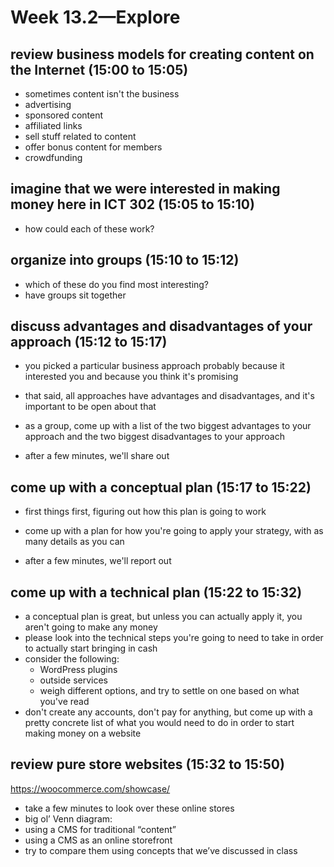 # Week 13.2—Explore

## review business models for creating content on the Internet (15:00 to 15:05)

- sometimes content isn't the business
- advertising
- sponsored content
- affiliated links
- sell stuff related to content
- offer bonus content for members
- crowdfunding

## imagine that we were interested in making money here in ICT 302 (15:05 to 15:10)

- how could each of these work?

## organize into groups (15:10 to 15:12)

- which of these do you find most interesting?
- have groups sit together

## discuss advantages and disadvantages of your approach (15:12 to 15:17)

- you picked a particular business approach probably because it interested you and because you think it's promising
- that said, all approaches have advantages and disadvantages, and it's important to be open about that
- as a group, come up with a list of the two biggest advantages to your approach and the two biggest disadvantages to your approach

- after a few minutes, we'll share out

## come up with a conceptual plan (15:17 to 15:22)

- first things first, figuring out how this plan is going to work
- come up with a plan for how you're going to apply your strategy, with as many details as you can

- after a few minutes, we'll report out

## come up with a technical plan (15:22 to 15:32)

- a conceptual plan is great, but unless you can actually apply it, you aren't going to make any money
- please look into the technical steps you're going to need to take in order to actually start bringing in cash
- consider the following:
  - WordPress plugins
  - outside services
  - weigh different options, and try to settle on one based on what you've read
- don't create any accounts, don't pay for anything, but come up with a pretty concrete list of what you would need to do in order to start making money on a website

## review pure store websites (15:32 to 15:50)

https://woocommerce.com/showcase/

- take a few minutes to look over these online stores
- big ol’ Venn diagram:
- using a CMS for traditional “content”
- using a CMS as an online storefront
- try to compare them using concepts that we’ve discussed in class

